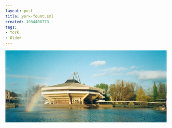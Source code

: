 ```yaml
---
layout: post
title: york-fount.sml
created: 1084406773
tags:
- York
- Older
---
```


<img src="/image/images/york-fount.sml-658.jpg"/>

